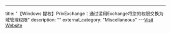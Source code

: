---
title: "【Windows 提权】PrivExchange：通过滥用Exchange将您的权限交换为域管理权限"
description: ""
external_category: "Miscellaneous"
---[Visit Website](https://github.com/dirkjanm/PrivExchange)

